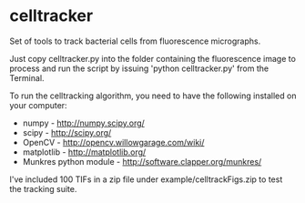 celltracker
===========

Set of tools to track bacterial cells from fluorescence micrographs.

Just copy celltracker.py into the folder containing the fluorescence image to process and run the script by issuing 'python celltracker.py' from the Terminal.

To run the celltracking algorithm, you need to have the following installed on your computer:

* numpy - http://numpy.scipy.org/
* scipy - http://scipy.org/
* OpenCV - http://opencv.willowgarage.com/wiki/
* matplotlib - http://matplotlib.org/
* Munkres python module - http://software.clapper.org/munkres/ 

I've included 100 TIFs in a zip file under example/celltrackFigs.zip to test the tracking suite.

